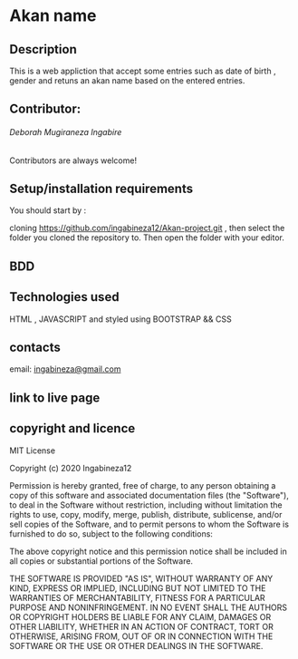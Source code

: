 # Akan name

## Description
This is a web appliction that accept some entries such as date of birth , gender and retuns an akan name based on the entered entries. 

## Contributor:
###### Deborah Mugiraneza Ingabire

Contributors are always welcome!

## Setup/installation requirements
You should start by :

cloning https://github.com/ingabineza12/Akan-project.git , then 
select the folder you cloned the repository to.
Then open the folder with your editor.

## BDD

## Technologies used
HTML , JAVASCRIPT and styled using BOOTSTRAP && CSS

## contacts
email: ingabineza@gmail.com


## link to live page 


## copyright and licence

MIT License

Copyright (c) 2020 Ingabineza12

Permission is hereby granted, free of charge, to any person obtaining a copy
of this software and associated documentation files (the "Software"), to deal
in the Software without restriction, including without limitation the rights
to use, copy, modify, merge, publish, distribute, sublicense, and/or sell
copies of the Software, and to permit persons to whom the Software is
furnished to do so, subject to the following conditions:

The above copyright notice and this permission notice shall be included in all
copies or substantial portions of the Software.

THE SOFTWARE IS PROVIDED "AS IS", WITHOUT WARRANTY OF ANY KIND, EXPRESS OR
IMPLIED, INCLUDING BUT NOT LIMITED TO THE WARRANTIES OF MERCHANTABILITY,
FITNESS FOR A PARTICULAR PURPOSE AND NONINFRINGEMENT. IN NO EVENT SHALL THE
AUTHORS OR COPYRIGHT HOLDERS BE LIABLE FOR ANY CLAIM, DAMAGES OR OTHER
LIABILITY, WHETHER IN AN ACTION OF CONTRACT, TORT OR OTHERWISE, ARISING FROM,
OUT OF OR IN CONNECTION WITH THE SOFTWARE OR THE USE OR OTHER DEALINGS IN THE
SOFTWARE.


